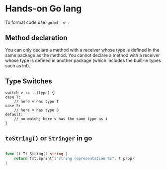 # Hands-on Go lang






To format code use: `gofmt -w .`


## Method declaration

You can only declare a method with a receiver whose type is defined in the same package as the method. You cannot declare a method with a receiver whose type is defined in another package (which includes the built-in types such as int).


## Type Switches

```
switch v := i.(type) {
case T:
    // here v has type T
case S:
    // here v has type S
default:
    // no match; here v has the same type as i
}
```


## `toString()` or `Stringer` in go

```go

func (t T) String() string {
	return fmt.Sprintf("string representation %s", t.prop)
}

```